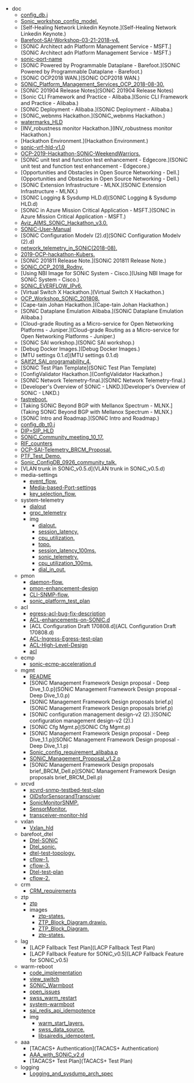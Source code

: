 - doc
  - [config_db.j](config_db.j)
  - [Sonic_workshop_config_model.](Sonic_workshop_config_model.)
  - [Self-Healing Network Linkedin Keynote.](Self-Healing Network Linkedin Keynote.)
  - [Barefoot-SAI-Workshop-03-21-2018-v4.](Barefoot-SAI-Workshop-03-21-2018-v4.)
  - [SONiC Architect adn Platform Management Service - MSFT.](SONiC Architect adn Platform Management Service - MSFT.)
  - [sonic-port-name](sonic-port-name)
  - [SONiC Powered by Programmable Dataplane - Barefoot.](SONiC Powered by Programmable Dataplane - Barefoot.)
  - [SONiC OCP2018 WAN.](SONiC OCP2018 WAN.)
  - [SONiC_Platform_Management_Services_OCP_2018-08-30.](SONiC_Platform_Management_Services_OCP_2018-08-30.)
  - [SONiC 201904 Release Notes](SONiC 201904 Release Notes)
  - [Sonic CLI Framework and Practice - Alibaba.](Sonic CLI Framework and Practice - Alibaba.)
  - [SONiC Deployment - Alibaba.](SONiC Deployment - Alibaba.)
  - [SONiC_webnms Hackathon.](SONiC_webnms Hackathon.)
  - [watermarks_HLD](watermarks_HLD)
  - [INV_robustness monitor Hackathon.](INV_robustness monitor Hackathon.)
  - [Hackathon Environment.](Hackathon Environment.)
  - [sonic-vrf-hld-v1.0](sonic-vrf-hld-v1.0)
  - [OCP-2019-Hackathon-SONiC-WeekendWarriors.](OCP-2019-Hackathon-SONiC-WeekendWarriors.)
  - [SONiC unit test and function test enhancement - Edgecore.](SONiC unit test and function test enhancement - Edgecore.)
  - [Opportunities and Obstacles in Open Source Networking - Dell.](Opportunities and Obstacles in Open Source Networking - Dell.)
  - [SONiC Extension Infrastructure - MLNX.](SONiC Extension Infrastructure - MLNX.)
  - [SONIC Logging & Sysdump HLD.d](SONIC Logging & Sysdump HLD.d)
  - [SONiC in Azure Mission Critical Application - MSFT.](SONiC in Azure Mission Critical Application - MSFT.)
  - [Aviz_AIMS_SONiC_Hackathon_v3.0.](Aviz_AIMS_SONiC_Hackathon_v3.0.)
  - [SONiC-User-Manual](SONiC-User-Manual)
  - [SONiC Configuration Modelv (2).d](SONiC Configuration Modelv (2).d)
  - [network_telemetry_in_SONiC(2018-08).](network_telemetry_in_SONiC(2018-08).)
  - [2019-OCP-hackathon-Kubers.](2019-OCP-hackathon-Kubers.)
  - [SONiC 201811 Release Note.](SONiC 201811 Release Note.)
  - [SONiC_OCP_2018_Rodny.](SONiC_OCP_2018_Rodny.)
  - [Using NBI Image for SONiC System - Cisco.](Using NBI Image for SONiC System - Cisco.)
  - [SONiC_EVERFLOW_IPv6.](SONiC_EVERFLOW_IPv6.)
  - [Virtual Switch X Hackathon.](Virtual Switch X Hackathon.)
  - [OCP_Workshop_SONiC_201808.](OCP_Workshop_SONiC_201808.)
  - [Cape-tain Johan Hackathon.](Cape-tain Johan Hackathon.)
  - [SONiC Dataplane Emulation Alibaba.](SONiC Dataplane Emulation Alibaba.)
  - [Cloud-grade Routing as a Micro-service for Open Networking Platforms - Juniper.](Cloud-grade Routing as a Micro-service for Open Networking Platforms - Juniper.)
  - [SONiC SAI workshop.](SONiC SAI workshop.)
  - [Debug Docker Images.](Debug Docker Images.)
  - [MTU settings 0.1.d](MTU settings 0.1.d)
  - [SAIf2f_SAI_programability_4.](SAIf2f_SAI_programability_4.)
  - [SONiC Test Plan Template](SONiC Test Plan Template)
  - [ConfigValidator Hackathon.](ConfigValidator Hackathon.)
  - [SONIC Network Telemetry-final.](SONIC Network Telemetry-final.)
  - [Developer's Overview of SONiC - LNKD.](Developer's Overview of SONiC - LNKD.)
  - [fastreboot.](fastreboot.)
  - [Taking SONiC Beyond BGP with Mellanox Spectrum - MLNX.](Taking SONiC Beyond BGP with Mellanox Spectrum - MLNX.)
  - [SONiC Intro and Roadmap.](SONiC Intro and Roadmap.)
  - [config_db_t0.j](config_db_t0.j)
  - [DIP=SIP_HLD](DIP=SIP_HLD)
  - [SONiC_Community_meeting_10_17.](SONiC_Community_meeting_10_17.)
  - [RIF_counters](RIF_counters)
  - [OCP-SAI-Telemetry_BRCM_Proposal.](OCP-SAI-Telemetry_BRCM_Proposal.)
  - [PTF_Test_Demo.](PTF_Test_Demo.)
  - [Sonic_ConfigDB_0926_community_talk.](Sonic_ConfigDB_0926_community_talk.)
  - [VLAN trunk in SONiC_v0.5.d](VLAN trunk in SONiC_v0.5.d)
  - media-settings
    - [event_flow.](event_flow.)
    - [Media-based-Port-settings](Media-based-Port-settings)
    - [key_selection_flow.](key_selection_flow.)
  - system-telemetry
    - [dialout](dialout)
    - [grpc_telemetry](grpc_telemetry)
    - img
      - [dialout.](dialout.)
      - [session_latency.](session_latency.)
      - [cpu_utilization.](cpu_utilization.)
      - [topo.](topo.)
      - [session_latency_100ms.](session_latency_100ms.)
      - [sonic_telemetry.](sonic_telemetry.)
      - [cpu_utilization_100ms.](cpu_utilization_100ms.)
      - [dial_in_out.](dial_in_out.)
  - pmon
    - [daemon-flow.](daemon-flow.)
    - [pmon-enhancement-design](pmon-enhancement-design)
    - [CLI-SNMP-flow.](CLI-SNMP-flow.)
    - [sonic_platform_test_plan](sonic_platform_test_plan)
  - acl
    - [egress-acl-bug-fix-description](egress-acl-bug-fix-description)
    - [ACL-enhancements-on-SONIC.d](ACL-enhancements-on-SONIC.d)
    - [ACL Configuration Draft 170808.d](ACL Configuration Draft 170808.d)
    - [ACL-Ingress-Egress-test-plan](ACL-Ingress-Egress-test-plan)
    - [ACL-High-Level-Design](ACL-High-Level-Design)
    - [acl](acl)
  - ecmp
    - [sonic-ecmp-acceleration.d](sonic-ecmp-acceleration.d)
  - mgmt
    - [README](README)
    - [SONiC Management Framework Design proposal - Deep Dive_1.0.p](SONiC Management Framework Design proposal - Deep Dive_1.0.p)
    - [SONiC Management Framework Design proposals brief.p](SONiC Management Framework Design proposals brief.p)
    - [SONiC configuration management design-v2 (2).](SONiC configuration management design-v2 (2).)
    - [SONiC Cfg Mgmt.p](SONiC Cfg Mgmt.p)
    - [SONiC Management Framework Design proposal - Deep Dive_1.1.p](SONiC Management Framework Design proposal - Deep Dive_1.1.p)
    - [Sonic_config_requirement_alibaba.p](Sonic_config_requirement_alibaba.p)
    - [SONiC_Management_Proposal_v1.2.p](SONiC_Management_Proposal_v1.2.p)
    - [SONiC Management Framework Design proposals brief_BRCM_Dell.p](SONiC Management Framework Design proposals brief_BRCM_Dell.p)
  - xrcvd
    - [xcvrd-snmp-testbed-test-plan](xcvrd-snmp-testbed-test-plan)
    - [OIDsforSensorandTransciver](OIDsforSensorandTransciver)
    - [SonicMonitorSNMP.](SonicMonitorSNMP.)
    - [SensorMonitor.](SensorMonitor.)
    - [transceiver-monitor-hld](transceiver-monitor-hld)
  - vxlan
    - [Vxlan_hld](Vxlan_hld)
  - barefoot_dtel
    - [Dtel-SONiC](Dtel-SONiC)
    - [Dtel_sonic.](Dtel_sonic.)
    - [dtel-test-topology.](dtel-test-topology.)
    - [cflow-1.](cflow-1.)
    - [cflow-3.](cflow-3.)
    - [Dtel-test-plan](Dtel-test-plan)
    - [cflow-2.](cflow-2.)
  - crm
    - [CRM_requirements](CRM_requirements)
  - ztp
    - [ztp](ztp)
    - images
      - [ztp-states.](ztp-states.)
      - [ZTP_Block_Diagram.drawio.](ZTP_Block_Diagram.drawio.)
      - [ZTP_Block_Diagram.](ZTP_Block_Diagram.)
      - [ztp-states.](ztp-states.)
  - lag
    - [LACP Fallback Test Plan](LACP Fallback Test Plan)
    - [LACP Fallback Feature for SONiC_v0.5](LACP Fallback Feature for SONiC_v0.5)
  - warm-reboot
    - [code_implementation](code_implementation)
    - [view_switch](view_switch)
    - [SONiC_Warmboot](SONiC_Warmboot)
    - [open_issues](open_issues)
    - [swss_warm_restart](swss_warm_restart)
    - [system-warmboot](system-warmboot)
    - [sai_redis_api_idempotence](sai_redis_api_idempotence)
    - img
      - [warm_start_layers.](warm_start_layers.)
      - [swss_data_source.](swss_data_source.)
      - [libsairedis_idempotent.](libsairedis_idempotent.)
  - aaa
    - [TACACS+ Authentication](TACACS+ Authentication)
    - [AAA_with_SONiC_v2.d](AAA_with_SONiC_v2.d)
    - [TACACS+ Test Plan](TACACS+ Test Plan)
  - logging
    - [Logging_and_sysdump_arch_spec](Logging_and_sysdump_arch_spec)
